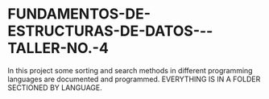 # FUNDAMENTOS-DE-ESTRUCTURAS-DE-DATOS---TALLER-NO.-4
In this project some sorting and search methods in different programming languages are documented and programmed.
EVERYTHING IS IN A FOLDER SECTIONED BY LANGUAGE.
